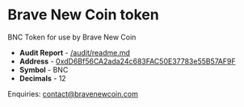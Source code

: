 # Brave New Coin token
BNC Token for use by Brave New Coin
* **Audit Report** - [/audit/readme.md](/audit/readme.md)
* **Address** - [0xdD6Bf56CA2ada24c683FAC50E37783e55B57AF9F](https://etherscan.io/address/0xdD6Bf56CA2ada24c683FAC50E37783e55B57AF9F)
* **Symbol** - BNC
* **Decimals** - 12

Enquiries: [contact@bravenewcoin.com](mailto:contact@bravenewcoin.com)
